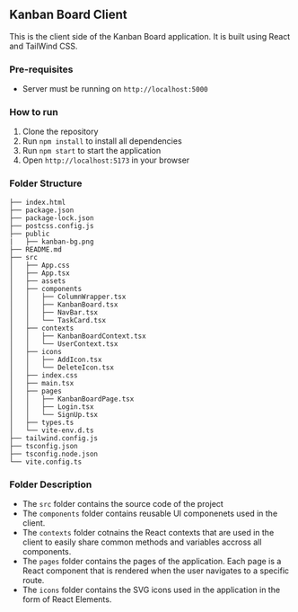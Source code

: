 
## Kanban Board Client
This is the client side of the Kanban Board application. It is built using React and TailWind CSS.

### Pre-requisites
- Server must be running on `http://localhost:5000`

### How to run
1. Clone the repository
2. Run `npm install` to install all dependencies
3. Run `npm start` to start the application
4. Open `http://localhost:5173` in your browser

### Folder Structure
```
├── index.html
├── package.json
├── package-lock.json
├── postcss.config.js
├── public
|   ├── kanban-bg.png
├── README.md
├── src
│   ├── App.css
│   ├── App.tsx
│   ├── assets
│   ├── components
│   │   ├── ColumnWrapper.tsx
│   │   ├── KanbanBoard.tsx
│   │   ├── NavBar.tsx
│   │   └── TaskCard.tsx
│   ├── contexts
│   │   ├── KanbanBoardContext.tsx
│   │   └── UserContext.tsx
│   ├── icons
│   │   ├── AddIcon.tsx
│   │   └── DeleteIcon.tsx
│   ├── index.css
│   ├── main.tsx
│   ├── pages
│   │   ├── KanbanBoardPage.tsx
│   │   ├── Login.tsx
│   │   └── SignUp.tsx
│   ├── types.ts
│   └── vite-env.d.ts
├── tailwind.config.js
├── tsconfig.json
├── tsconfig.node.json
└── vite.config.ts
```

### Folder Description

- The `src` folder contains the source code of the project
- The `components` folder contains reusable UI componenets used in the client.
- The `contexts` folder cotnains the React contexts that are used in the client to easily share common methods and variables accross all components.
- The `pages` folder contains the pages of the application. Each page is a React component that is rendered when the user navigates to a specific route.
- The `icons` folder contains the SVG icons used in the application in the form of React Elements.